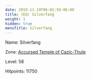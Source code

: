 ```yaml
---
date: 2019-11-19T06:02:59-06:00
title: (EQ) Silverfang
weight: 1
hidden: true
menuTitle: Silverfang
---
```


Name: Silverfang


Zone: [Accursed Temple of Cazic-Thule](/en/eq/accursed_temple_of_cazicthule)

Level: 58

Hitpoints: 11750